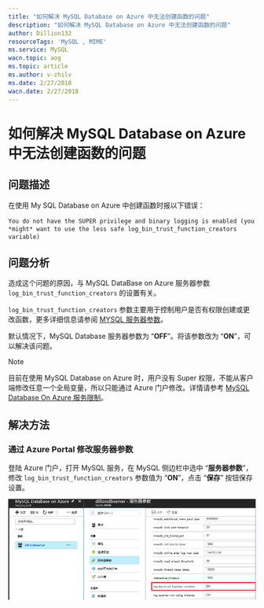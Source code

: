```yaml
---
title: "如何解决 MySQL Database on Azure 中无法创建函数的问题"
description: "如何解决 MySQL Database on Azure 中无法创建函数的问题"
author: Dillion132
resourceTags: 'MySQL , MIME'
ms.service: MySQL
wacn.topic: aog
ms.topic: article
ms.author: v-zhilv
ms.date: 2/27/2018
wacn.date: 2/27/2018
---
```


# 如何解决 MySQL Database on Azure 中无法创建函数的问题

## 问题描述

在使用 My SQL Database on Azure 中创建函数时报以下错误：

```
You do not have the SUPER privilege and binary logging is enabled (you *might* want to use the less safe log_bin_trust_function_creators variable)
```

## 问题分析

造成这个问题的原因，与 MySQL DataBase on Azure 服务器参数 `log_bin_trust_function_creators` 的设置有关。

`log_bin_trust_function_creators` 参数主要用于控制用户是否有权限创建或更改函数，更多详细信息请参阅 [MYSQL 服务器参数](https://dev.mysql.com/doc/refman/5.5/en/replication-options-binary-log.html#option_mysqld_log-bin-trust-function-creators)。

默认情况下，MySQL Database 服务器参数为 “**OFF**”。将该参数改为 “**ON**”，可以解决该问题。

> [!Note]
> 目前在使用 MySQL Database on Azure 时，用户没有 Super 权限，不能从客户端修改任意一个全局变量，所以只能通过 Azure 门户修改。详情请参考 [MySQL Database On Azure 服务限制](/mysql/mysql-database-operation-limitation)。

## 解决方法

### 通过 Azure Portal 修改服务器参数

登陆 Azure 门户，打开 MySQL 服务，在 MySQL 侧边栏中选中 “**服务器参数**”，修改 `log_bin_trust_function_creators` 参数值为 “**ON**”，点击 “**保存**” 按钮保存设置。

![](./media/aog-mysql-cannot-create-function/mysql1.PNG)